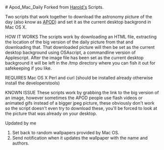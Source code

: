 ​# Apod_Mac_Daily
Forked from [Harold's](http://www.haroldbakker.com/personal/apod.php) Scripts.

Two scripts that work together to download the astronomy picture of the day (also know as [APOD](https://apod.nasa.gov/apod/)) and set it as the current desktop backgrond in Mac OS X.

HOW IT WORKS
The scripts work by downloading an HTML file, extracting the location of the big version of the daily picture from that and downloading that. That downloaded picture will then be set as the current desktop background using OSAscript, a commandline version of Applescript. After the image file has been set as the current desktop background it will be left in the /tmp directory where you can fish it out for safekeeping if you like.

REQUIRES
Mac OS X
Perl and curl (should be installed already otherwise install the developerstools)


KNOWN ISSUE
These scripts work by grabbing the link to the big version of an image, however sometimes the APOD people use flash videos or animated gifs instead of a bigger jpeg picture, these obviously don't work so the script doesn't even try to download these, you'll be forced to look at the picture that was already on your desktop.

Updated by me
1. Set back to random wallpapers provided by Mac OS.
2. Send notification when it updates the wallpaper with the name and authors.

